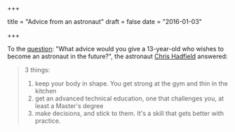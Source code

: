 +++

title = "Advice from an astronaut"
draft = false
date = "2016-01-03"

+++

To the [question][2]: "What advice would you give a 13-year-old who wishes to become an astronaut in the future?", the astronaut [Chris Hadfield][1] answered:

> 3 things:
> 
> 1. keep your body in shape. You get strong at the gym and thin in the kitchen
> 2. get an advanced technical education, one that challenges you, at least a Master's degree
> 3. make decisions, and stick to them. It's a skill that gets better with practice.

[1]: https://twitter.com/Cmdr_Hadfield
[2]: https://www.reddit.com/r/IAmA/comments/1s4l7v/i_am_col_chris_hadfield_retired_astronaut/
